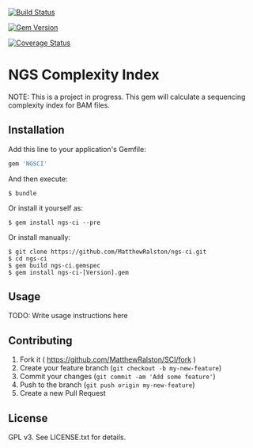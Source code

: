 [![Build Status](https://travis-ci.org/MatthewRalston/ngs-ci.png?branch=master)](https://travis-ci.org/MatthewRalston/ngs-ci)

[![Gem Version](https://badge.fury.io/rb/ngs-ci.png)](http://badge.fury.io/rb/ngs-ci)

[![Coverage Status](https://coveralls.io/repos/MatthewRalston/ngs-ci/badge.png)](https://coveralls.io/r/MatthewRalston/ngs-ci)



# NGS Complexity Index

NOTE: This is a project in progress. 
This gem will calculate a sequencing complexity index for BAM files.

## Installation

Add this line to your application's Gemfile:

```ruby
gem 'NGSCI'
```

And then execute:

    $ bundle

Or install it yourself as:

    $ gem install ngs-ci --pre

Or install manually:

    $ git clone https://github.com/MatthewRalston/ngs-ci.git
    $ cd ngs-ci
    $ gem build ngs-ci.gemspec
    $ gem install ngs-ci-[Version].gem

## Usage

TODO: Write usage instructions here

## Contributing

1. Fork it ( https://github.com/MatthewRalston/SCI/fork )
2. Create your feature branch (`git checkout -b my-new-feature`)
3. Commit your changes (`git commit -am 'Add some feature'`)
4. Push to the branch (`git push origin my-new-feature`)
5. Create a new Pull Request

## License
GPL v3. See LICENSE.txt for details.
